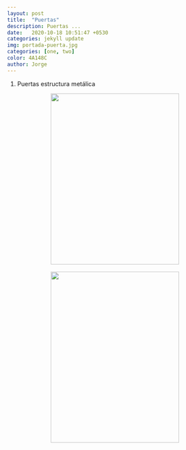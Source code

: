 ```yaml
---
layout: post
title:  "Puertas"
description: Puertas ...
date:   2020-10-18 10:51:47 +0530
categories: jekyll update
img: portada-puerta.jpg
categories: [one, two]
color: 4A148C
author: Jorge
---
```

1. Puertas estructura metálica

<center>
<img src="https://raw.githubusercontent.com/Jorge-onofa/karna/gh-pages/images/puerta2.jpg" width="300" height="400" />
</center>
<br>
<center>
<img src="https://raw.githubusercontent.com/Jorge-onofa/karna/gh-pages/images/puerta3.jpg" width="300" height="400" />
</center>


